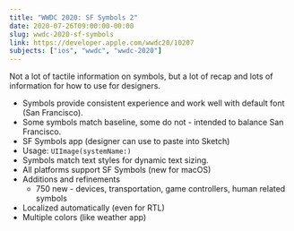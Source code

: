 ```yaml
---
title: "WWDC 2020: SF Symbols 2"
date: 2020-07-26T09:00:00-00:00
slug: wwdc-2020-sf-symbols
link: https://developer.apple.com/wwdc20/10207
subjects: ["ios", "wwdc", "wwdc-2020"]
---
```


Not a lot of tactile information on symbols, but a lot of recap and lots of information for how to use for designers.

* Symbols provide consistent experience and work well with default font (San Francisco).
* Some symbols match baseline, some do not - intended to balance San Francisco.
* SF Symbols app (designer can use to paste into Sketch)
* Usage: `UIImage(systemName:)`
* Symbols match text styles for dynamic text sizing.
* All platforms support SF Symbols (new for macOS)
* Additions and refinements
    * 750 new - devices, transportation, game controllers, human related symbols
* Localized automatically (even for RTL)
* Multiple colors (like weather app)